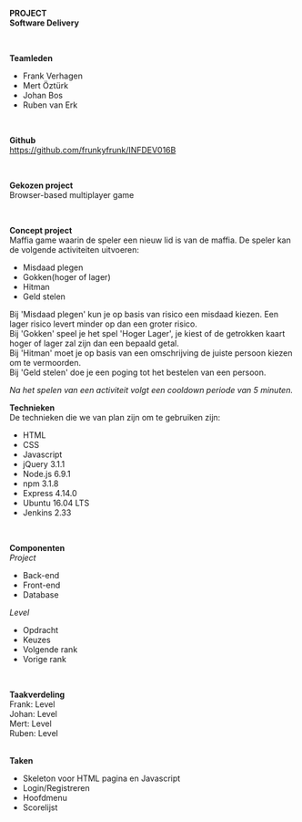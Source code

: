 <b>PROJECT</b>
<br />
<b>Software Delivery</b>

<br />

<b>Teamleden</b>
<ul>
<li>Frank Verhagen</li>
<li>Mert Öztürk</li>
<li>Johan Bos</li>
<li>Ruben van Erk</li>
</ul>

<br />

<b>Github</b>
<br />
https://github.com/frunkyfrunk/INFDEV016B

<br />

<b>Gekozen project</b>
<br />
Browser-based multiplayer game

<br />

<b>Concept project</b>
<br />
Maffia game waarin de speler een nieuw lid is van de maffia. De speler kan de volgende activiteiten uitvoeren:
<ul>
<li>Misdaad plegen</li>
<li>Gokken(hoger of lager)</li>
<li>Hitman</li>
<li>Geld stelen</li>
</ul>

Bij 'Misdaad plegen' kun je op basis van risico een misdaad kiezen. Een lager risico levert minder op dan een groter risico.
<br />
Bij 'Gokken' speel je het spel 'Hoger Lager', je kiest of de getrokken kaart hoger of lager zal zijn dan een bepaald getal.
<br />
Bij 'Hitman' moet je op basis van een omschrijving de juiste persoon kiezen om te vermoorden.
<br />
Bij 'Geld stelen' doe je een poging tot het bestelen van een persoon.
<br />

<i>Na het spelen van een activiteit volgt een cooldown periode van 5 minuten.</i>

<b>Technieken</b>
<br>
De technieken die we van plan zijn om te gebruiken zijn:
<ul>
<li>HTML</li>
<li>CSS</li>
<li>Javascript</li>
<li>jQuery 3.1.1</li>
<li>Node.js 6.9.1</li>
<li>npm 3.1.8</li>
<li>Express 4.14.0</li>
<li>Ubuntu 16.04 LTS</li>
<li>Jenkins 2.33</li>
</ul>

<br />

<b>Componenten</b>
<br />
<i>Project</i>
<ul>
<li>Back-end</li>
<li>Front-end</li>
<li>Database</li>
</ul>

<i>Level</i>
<ul>
<li>Opdracht</li>
<li>Keuzes</li>
<li>Volgende rank</li>
<li>Vorige rank</li>
</ul>

<br />

<b>Taakverdeling</b>
<br />
Frank:  Level
<br />
Johan:  Level
<br />
Mert:   Level
<br />
Ruben:  Level
<br />

<br />
<b>Taken</b>
<ul>
<li>Skeleton voor HTML pagina en Javascript</li>
<li>Login/Registreren</li>
<li>Hoofdmenu</li>
<li>Scorelijst</li>

</ul>
